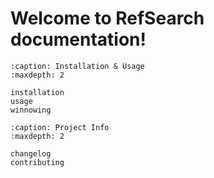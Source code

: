 # Welcome to RefSearch documentation!

```{toctree}
:caption: Installation & Usage
:maxdepth: 2

installation
usage
winnowing
```

```{toctree}
:caption: Project Info
:maxdepth: 2

changelog
contributing
```

```{include} ../../README.md
```
